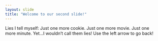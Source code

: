 ```yaml
---
layout: slide
title: "Welcome to our second slide!"
---
```

Lies I tell myself: Just one more cookie. Just one more movie. Just one more minute. Yet…I wouldn’t call them lies!
Use the left arrow to go back!
